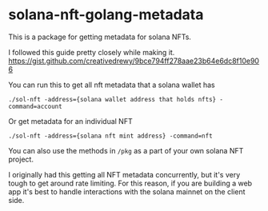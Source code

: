 # solana-nft-golang-metadata

This is a package for getting metadata for solana NFTs.

I followed this guide pretty closely while making it.
https://gist.github.com/creativedrewy/9bce794ff278aae23b64e6dc8f10e906

You can run this to get all nft metadata that a solana wallet has

```./sol-nft -address={solana wallet address that holds nfts} -command=account```

Or get metadata for an individual NFT

```./sol-nft -address={solana nft mint address} -command=nft```

You can also use the methods in `/pkg` as a part of your own solana NFT project.

I originally had this getting all NFT metadata concurrently, but it's very tough to get around rate limiting.
For this reason, if you are building a web app it's best to handle interactions with the solana mainnet on the client side.

